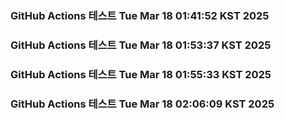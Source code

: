 ### GitHub Actions 테스트 Tue Mar 18 01:41:52 KST 2025
### GitHub Actions 테스트 Tue Mar 18 01:53:37 KST 2025
### GitHub Actions 테스트 Tue Mar 18 01:55:33 KST 2025
### GitHub Actions 테스트 Tue Mar 18 02:06:09 KST 2025
